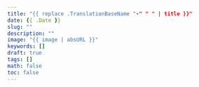 ```yaml
---
title: "{{ replace .TranslationBaseName "-" " " | title }}"
date: {{ .Date }}
slug: ""
description: ""
image: "{{ image | absURL }}"
keywords: []
draft: true
tags: []
math: false
toc: false
---
```

